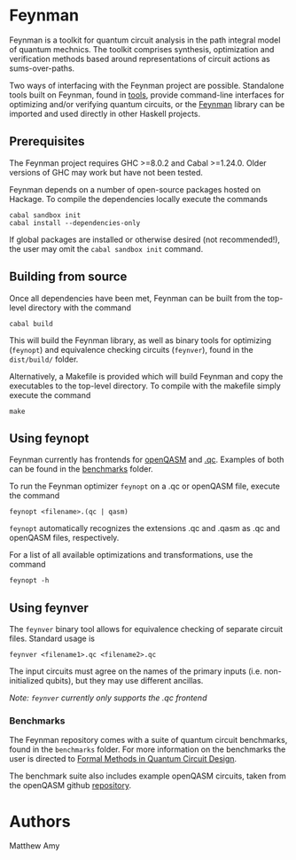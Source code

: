# Feynman

Feynman is a toolkit for quantum circuit analysis in the path integral
model of quantum mechnics. The toolkit comprises synthesis, 
optimization and verification methods based around representations of 
circuit actions as sums-over-paths.

Two ways of interfacing with the Feynman project are possible. Standalone
tools built on Feynman, found in [tools](https://github.com/meamy/feynman/tree/master/tools), 
provide command-line interfaces for optimizing and/or verifying
quantum circuits, or the [Feynman](https://github.com/meamy/feynman/tree/master/src/Feynman) 
library can be imported and used directly in other Haskell projects.


## Prerequisites

The Feynman project requires GHC >=8.0.2 and Cabal >=1.24.0. Older versions of
GHC may work but have not been tested.

Feynman depends on a number of open-source packages hosted on Hackage. To
compile the dependencies locally execute the commands

```
cabal sandbox init
cabal install --dependencies-only
```

If global packages are installed or otherwise desired (not recommended!), the
user may omit the `cabal sandbox init` command.

## Building from source

Once all dependencies have been met, Feynman can be built from the top-level
directory with the command

```
cabal build
```

This will build the Feynman library, as well as binary tools for optimizing
(`feynopt`) and equivalence checking circuits (`feynver`), found in the 
`dist/build/` folder.

Alternatively, a Makefile is provided which will build Feynman and copy the
executables to the top-level directory. To compile with the makefile simply
execute the command

```
make
```

## Using feynopt

Feynman currently has frontends for
[openQASM](https://github.com/Qiskit/openqasm/blob/master/spec/qasm2.rst) and
[.qc](https://circuits.qsoft.iqc.uwaterloo.ca/about/spec).
Examples of both can be found in the
[benchmarks](https://github.com/meamy/feynman/tree/master/benchmarks) folder.

To run the Feynman optimizer `feynopt` on a .qc or openQASM file, execute the
command

```
feynopt <filename>.(qc | qasm)
```

`feynopt` automatically recognizes the extensions .qc and .qasm as .qc and
openQASM files, respectively.

For a list of all available optimizations and transformations, use the command

```
feynopt -h
```

## Using feynver

The `feynver` binary tool allows for equivalence checking of separate circuit
files. Standard usage is

```
feynver <filename1>.qc <filename2>.qc
```

The input circuits must agree on the names of the primary inputs (i.e. non-initialized qubits),
but they may use different ancillas.

*Note: `feynver` currently only supports the .qc frontend*

### Benchmarks

The Feynman repository comes with a suite of quantum circuit benchmarks, found
in the `benchmarks` folder. For more information on the benchmarks the user is
directed to [Formal Methods in Quantum Circuit
Design](http://hdl.handle.net/10012/14480).

The benchmark suite also includes example openQASM circuits, taken from the
openQASM github
[repository](https://github.com/Qiskit/openqasm/tree/master/examples).

# Authors

Matthew Amy

